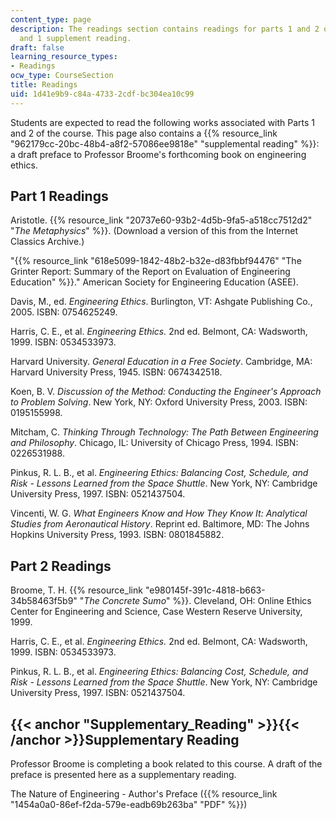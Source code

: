 ```yaml
---
content_type: page
description: The readings section contains readings for parts 1 and 2 of the course
  and 1 supplement reading.
draft: false
learning_resource_types:
- Readings
ocw_type: CourseSection
title: Readings
uid: 1d41e9b9-c84a-4733-2cdf-bc304ea10c99
---
```

Students are expected to read the following works associated with Parts 1 and 2 of the course. This page also contains a {{% resource_link "962179cc-20bc-48b4-a8f2-57086ee9818e" "supplemental reading" %}}: a draft preface to Professor Broome's forthcoming book on engineering ethics.

## Part 1 Readings

Aristotle. {{% resource_link "20737e60-93b2-4d5b-9fa5-a518cc7512d2" "*The Metaphysics*" %}}. (Download a version of this from the Internet Classics Archive.)

"{{% resource_link "618e5099-1842-48b2-b32e-d83fbbf94476" "The Grinter Report: Summary of the Report on Evaluation of Engineering Education" %}}." American Society for Engineering Education (ASEE).

Davis, M., ed. *Engineering Ethics*. Burlington, VT: Ashgate Publishing Co., 2005. ISBN: 0754625249.

Harris, C. E., et al. *Engineering Ethics.* 2nd ed. Belmont, CA: Wadsworth, 1999. ISBN: 0534533973.

Harvard University. *General Education in a Free Society*. Cambridge, MA: Harvard University Press, 1945. ISBN: 0674342518.

Koen, B. V. *Discussion of the Method: Conducting the Engineer's Approach to Problem Solving*. New York, NY: Oxford University Press, 2003. ISBN: 0195155998.

Mitcham, C. *Thinking Through Technology: The Path Between Engineering and Philosophy*. Chicago, IL: University of Chicago Press, 1994. ISBN: 0226531988.

Pinkus, R. L. B., et al. *Engineering Ethics: Balancing Cost, Schedule, and Risk - Lessons Learned from the Space Shuttle*. New York, NY: Cambridge University Press, 1997. ISBN: 0521437504.

Vincenti, W. G. *What Engineers Know and How They Know It: Analytical Studies from Aeronautical History*. Reprint ed. Baltimore, MD: The Johns Hopkins University Press, 1993. ISBN: 0801845882.

## Part 2 Readings

Broome, T. H. {{% resource_link "e980145f-391c-4818-b663-34b58463f5b9" "*The Concrete Sumo*" %}}. Cleveland, OH: Online Ethics Center for Engineering and Science, Case Western Reserve University, 1999.

Harris, C. E., et al. *Engineering Ethics.* 2nd ed. Belmont, CA: Wadsworth, 1999. ISBN: 0534533973.

Pinkus, R. L. B., et al. *Engineering Ethics: Balancing Cost, Schedule, and Risk - Lessons Learned from the Space Shuttle*. New York, NY: Cambridge University Press, 1997. ISBN: 0521437504.

## {{< anchor "Supplementary_Reading" >}}{{< /anchor >}}Supplementary Reading

Professor Broome is completing a book related to this course. A draft of the preface is presented here as a supplementary reading.

The Nature of Engineering - Author's Preface ({{% resource_link "1454a0a0-86ef-f2da-579e-eadb69b263ba" "PDF" %}})